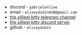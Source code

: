 - discord - `gabrielonline`
- email - `eliseydudin630@gmail.com`
- [the silliest kitty telegram channel](https://t.me/silly_online)
- [the silliest kitty discord server](https://discord.gg/kittycore-sillycore-1025339762493624350)
- github - `eliseydudin`
